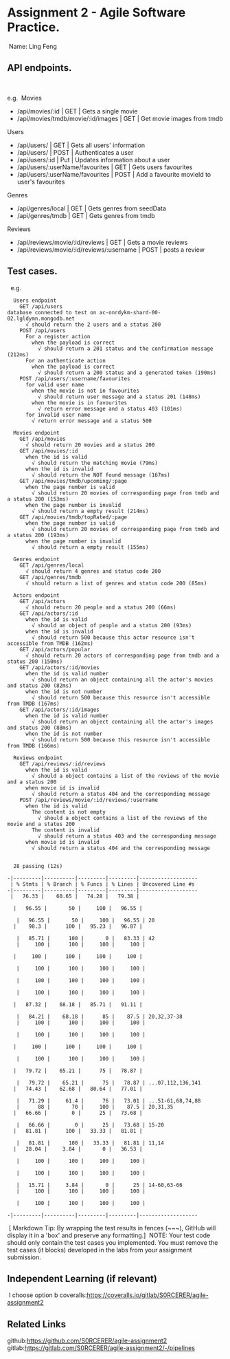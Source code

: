 # Assignment 2 - Agile Software Practice.
​
Name: Ling Feng
​
## API endpoints.
​
 
 e.g.
​
Movies
- /api/movies/:id | GET | Gets a single movie 
- /api/movies/tmdb/movie/:id/images | GET | Get movie images from tmdb

Users
- /api/users/ | GET | Gets all users' information
- /api/users/ | POST | Authenticates a user
- /api/users/:id | Put | Updates information about a user
- /api/users/:userName/favourites | GET | Gets users favourites
- /api/users/:userName/favourites | POST | Add a favourite movieId to user's favourites

Genres
- /api/genres/local | GET | Gets genres from seedData
- /api/genres/tmdb | GET | Gets genres from tmdb

Reviews
- /api/reviews/movie/:id/reviews | GET | Gets a movie reviews
- /api/reviews/movie/:id/reviews/:username | POST | posts a review
​
## Test cases.
​
​
e.g. 
~~~
  Users endpoint
    GET /api/users
database connected to test on ac-onrdykm-shard-00-02.lgldymn.mongodb.net
      √ should return the 2 users and a status 200
    POST /api/users
      For a register action
        when the payload is correct
          √ should return a 201 status and the confirmation message (212ms)
      For an authenticate action
        when the payload is correct
          √ should return a 200 status and a generated token (190ms)
    POST /api/users/:username/favourites       
      for valid user name
        when the movie is not in favourites    
          √ should return user message and a status 201 (148ms)
        when the movie is in favourites        
          √ return error message and a status 403 (101ms)
      for invalid user name
        √ return error message and a status 500

  Movies endpoint
    GET /api/movies
      √ should return 20 movies and a status 200
    GET /api/movies/:id
      when the id is valid
        √ should return the matching movie (79ms)
      when the id is invalid
        √ should return the NOT found message (167ms)
    GET /api/movies/tmdb/upcoming/:page        
      when the page number is valid
        √ should return 20 movies of corresponding page from tmdb and a status 200 (153ms)    
      when the page number is invalid
        √ should return a empty result (214ms)
    GET /api/movies/tmdb/topRated/:page        
      when the page number is valid
        √ should return 20 movies of corresponding page from tmdb and a status 200 (193ms)    
      when the page number is invalid
        √ should return a empty result (155ms)

  Genres endpoint
    GET /api/genres/local
      √ should return 4 genres and status code 200
    GET /api/genres/tmdb
      √ should return a list of genres and status code 200 (85ms)

  Actors endpoint
    GET /api/actors
      √ should return 20 people and a status 200 (66ms)
    GET /api/actors/:id
      when the id is valid
        √ should an object of people and a status 200 (93ms)
      when the id is invalid
        √ should return 500 because this actor resource isn't accessible from TMDB (162ms)    
    GET /api/actors/popular
      √ should return 20 actors of corresponding page from tmdb and a status 200 (150ms)      
    GET /api/actors/:id/movies
      when the id is valid number
        √ should return an object containing all the actor's movies and status 200 (82ms)     
      when the id is not number
        √ should return 500 because this resource isn't accessible from TMDB (167ms)
    GET /api/actors/:id/images
      when the id is valid number
        √ should return an object containing all the actor's images and status 200 (88ms)     
      when the id is not number
        √ should return 500 because this resource isn't accessible from TMDB (166ms)

  Reviews endpoint
    GET /api/reviews/:id/reviews
      when the id is valid
        √ should a object contains a list of the reviews of the movie and a status 200        
      when movie id is invalid
        √ should return a status 404 and the corresponding message
    POST /api/reviews/movie/:id/reviews/:username
      when the id is valid
        The content is not empty
          √ should a object contains a list of the reviews of the movie and a status 200      
        The content is invalid
          √ should return a status 403 and the corresponding message
      when movie id is invalid
        √ should return a status 404 and the corresponding message


  28 passing (12s)

-|---------|----------|---------|---------|-------------------
 | % Stmts | % Branch | % Funcs | % Lines | Uncovered Line #s
-|---------|----------|---------|---------|-------------------
 |   76.33 |    60.65 |   74.28 |   79.38 |    

  |   96.55 |       50 |     100 |   96.55 |   

   |   96.55 |       50 |     100 |   96.55 | 20
  |    98.3 |      100 |   95.23 |   96.87 |   

   |   85.71 |      100 |       0 |   83.33 | 42
   |     100 |      100 |     100 |     100 |  

  |     100 |      100 |     100 |     100 |   

   |     100 |      100 |     100 |     100 |  

   |     100 |      100 |     100 |     100 |  

   |     100 |      100 |     100 |     100 |  

  |   87.32 |    68.18 |   85.71 |   91.11 |   

   |   84.21 |    68.18 |      85 |    87.5 | 20,32,37-38      
   |     100 |      100 |     100 |     100 |  

   |     100 |      100 |     100 |     100 |  

  |     100 |      100 |     100 |     100 |   

   |     100 |      100 |     100 |     100 |  

  |   79.72 |    65.21 |      75 |   78.87 |   

   |   79.72 |    65.21 |      75 |   78.87 | ...07,112,136,141
  |   74.43 |    62.68 |   80.64 |   77.01 |   

   |   71.29 |     61.4 |      76 |   73.01 | ...51-61,68,74,88
   |      88 |       70 |     100 |    87.5 | 20,31,35
  |   66.66 |        0 |      25 |   73.68 |   

   |   66.66 |        0 |      25 |   73.68 | 15-20
  |   81.81 |      100 |   33.33 |   81.81 |   

   |   81.81 |      100 |   33.33 |   81.81 | 11,14
  |   28.04 |     3.84 |       0 |   36.53 |   

   |     100 |      100 |     100 |     100 |  

   |     100 |      100 |     100 |     100 |  

   |   15.71 |     3.84 |       0 |      25 | 14-60,63-66      
   |     100 |      100 |     100 |     100 |  

   |     100 |      100 |     100 |     100 |  

-|---------|----------|---------|---------|-------------------
~~~
​
[ Markdown Tip: By wrapping the test results in fences (~~~), GitHub will display it in a 'box' and preserve any formatting.]
​
NOTE: Your test code should only contain the test cases you implemented. You must remove the test cases (it blocks) developed in the labs from your assignment submission.
​
## Independent Learning (if relevant)
​
I choose option b
coveralls:https://coveralls.io/gitlab/S0RCERER/agile-assignment2

## Related Links
github:https://github.com/S0RCERER/agile-assignment2
gitlab:https://gitlab.com/S0RCERER/agile-assignment2/-/pipelines
​
